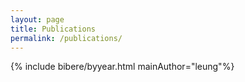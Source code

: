 ```yaml
---
layout: page
title: Publications
permalink: /publications/
---
```


<div markdown="0">
{% include bibere/byyear.html mainAuthor="leung"%}
</div>